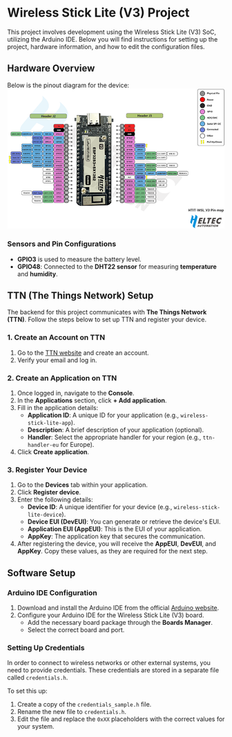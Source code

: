 # Wireless Stick Lite (V3) Project
This project involves development using the Wireless Stick Lite (V3) SoC, utilizing the Arduino IDE. Below you will find instructions for setting up the project, hardware information, and how to edit the configuration files.

## Hardware Overview
Below is the pinout diagram for the device:
![Wireless Stick Lite V3 Pinout](HTIT-WSL_V3.png)

### Sensors and Pin Configurations
- **GPIO3** is used to measure the battery level.
- **GPIO48**: Connected to the **DHT22 sensor** for measuring **temperature** and **humidity**.

## TTN (The Things Network) Setup
The backend for this project communicates with **The Things Network (TTN)**. Follow the steps below to set up TTN and register your device.

### 1. Create an Account on TTN
1. Go to the [TTN website](https://eu1.cloud.thethings.network) and create an account.
2. Verify your email and log in.

### 2. Create an Application on TTN
1. Once logged in, navigate to the **Console**.
2. In the **Applications** section, click **+ Add application**.
3. Fill in the application details:
   - **Application ID**: A unique ID for your application (e.g., `wireless-stick-lite-app`).
   - **Description**: A brief description of your application (optional).
   - **Handler**: Select the appropriate handler for your region (e.g., `ttn-handler-eu` for Europe).
4. Click **Create application**.

### 3. Register Your Device
1. Go to the **Devices** tab within your application.
2. Click **Register device**.
3. Enter the following details:
   - **Device ID**: A unique identifier for your device (e.g., `wireless-stick-lite-device`).
   - **Device EUI (DevEUI)**: You can generate or retrieve the device's EUI.
   - **Application EUI (AppEUI)**: This is the EUI of your application.
   - **AppKey**: The application key that secures the communication.
4. After registering the device, you will receive the **AppEUI**, **DevEUI**, and **AppKey**. Copy these values, as they are required for the next step.


## Software Setup

### Arduino IDE Configuration
1. Download and install the Arduino IDE from the official [Arduino website](https://www.arduino.cc/en/software).
2. Configure your Arduino IDE for the Wireless Stick Lite (V3) board.
   - Add the necessary board package through the **Boards Manager**.
   - Select the correct board and port.

### Setting Up Credentials
In order to connect to wireless networks or other external systems, you need to provide credentials. These credentials are stored in a separate file called `credentials.h`.

To set this up:

1. Create a copy of the `credentials_sample.h` file.
2. Rename the new file to `credentials.h`.
3. Edit the file and replace the `0xXX` placeholders with the correct values for your system.
